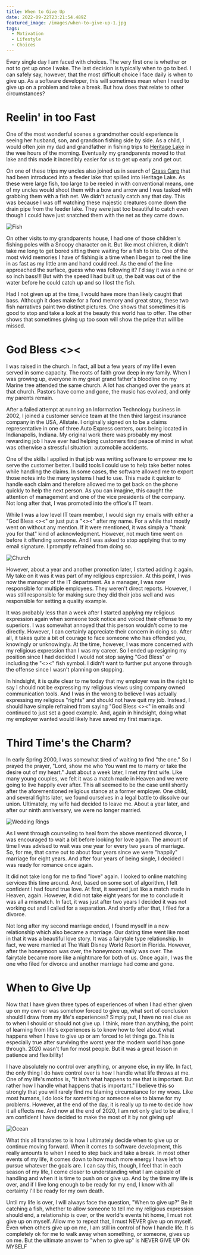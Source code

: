 ```yaml
---
title: When to Give Up
date: 2022-09-22T23:21:54.489Z
featured_image: /images/when-to-give-up-1.jpg
tags:
  - Motivation
  - Lifestyle
  - Choices
---
```

Every single day I am faced with choices. The very first one is whether or not to get up once I wake. The last decision is typically when to go to bed. I can safely say, however, that the most difficult choice I face daily is when to give up. As a software developer, this will sometimes mean when I need to give up on a problem and take a break. But how does that relate to other circumstances?

<!--more-->

# Reelin' in too Fast

One of the most wonderful scenes a grandmother could experience is seeing her husband, son, and grandson fishing side by side. As a child, I would often join my dad and grandfather in fishing trips to [Heritage Lake](https://en.wikipedia.org/wiki/Heritage_Lake%2C_Indiana) in the wee hours of the morning. Eventually my grandparents moved to that lake and this made it incredibly easier for us to get up early and get out.

On one of these trips my uncles also joined us in search of [Grass Carp](https://en.wikipedia.org/wiki/Grass_carp) that had been introduced into a feeder lake that spilled into Heritage Lake. As these were large fish, too large to be reeled in with conventional means, one of my uncles would shoot them with a bow and arrow and I was tasked with grabbing them with a fish net. We didn't actually catch any that day. This was because I was off watching these majestic creatures come down the drain pipe from the feeder lake. They were just too beautiful to catch even though I could have just snatched them with the net as they came down.

![Fish](/images/when-to-give-up-1.jpg "Fish")

On other visits to my grandparents house, I had one of those children's fishing poles with a Snoopy character on it. But like most children, it didn't take me long to get bored sitting there waiting for a fish to bite. One of the most vivid memories I have of fishing is a time when I began to reel the line in as fast as my little arm and hand could reel. As the end of the line approached the surface, guess who was following it? I'd say it was a nine or so inch bass!!! But with the speed I had built up, the bait was out of the water before he could catch up and so I lost the fish.

Had I not given up at the time, I would have more than likely caught that bass. Although it does make for a fond memory and great story, these two fish narratives paint two distinct pictures. One shows that sometimes it is good to stop and take a look at the beauty this world has to offer. The other shows that sometimes giving up too soon will show the prize that will be missed.

# God Bless <><

I was raised in the church. In fact, all but a few years of my life I even served in some capacity. The roots of faith grow deep in my family. When I was growing up, everyone in my great grand father's bloodline on my Marine tree attended the same church. A lot has changed over the years at that church. Pastors have come and gone, the music has evolved, and only my parents remain.

After a failed attempt at running an Information Technology business in 2002, I joined a customer service team at the then third largest insurance company in the USA, Allstate. I originally signed on to be a claims representative in one of three Auto Express centers, ours being located in Indianapolis, Indiana. My original work there was probably my most rewarding job I have ever had helping customers find peace of mind in what was otherwise a stressful situation: automobile accidents.

One of the skills I applied in that job was writing software to empower me to serve the customer better. I build tools I could use to help take better notes while handling the claims. In some cases, the software allowed me to export those notes into the many systems I had to use. This made it quicker to handle each claim and therefore allowed me to get back on the phone quickly to help the next person. As you can imagine, this caught the attention of management and one of the vice presidents of the company. Not long after that, I was promoted into the office's IT team.

While I was a low level IT team member, I would sign my emails with either a "God Bless <><" or just put a "<><" after my name. For a while that mostly went on without any mention. If it were mentioned, it was simply a "thank you for that" kind of acknowledgment. However, not much time went on before it offending someone. And I was asked to stop applying that to my email signature. I promptly refrained from doing so.

![Church](/images/when-to-give-up-2.jpg "Church")

However, about a year and another promotion later, I started adding it again. My take on it was it was part of my religious expression. At this point, I was now the manager of the IT department. As a manager, I was now responsible for multiple employees. They weren't direct reports. However, I was still responsible for making sure they did their jobs well and was responsible for setting a quality example.

It was probably less than a week after I started applying my religious expression again when someone took notice and voiced their offense to my superiors. I was somewhat annoyed that this person wouldn't come to me directly. However, I can certainly appreciate their concern in doing so. After all, it takes quite a bit of courage to face someone who has offended you, knowingly or unknowingly. At the time, however, I was more concerned with my religious expression than I was my career. So I ended up resigning my position since I had decided I would not stop saying "God Bless" or including the "<><" fish symbol. I didn't want to further put anyone through the offense since I wasn't planning on stopping.

In hindsight, it is quite clear to me today that my employer was in the right to say I should not be expressing my religious views using company owned communication tools. And I was in the wrong to believe I was actually expressing my religious "rights" and should not have quit my job. Instead, I should have simple refrained from saying "God Bless <><" in emails and continued to just set a good example. And, again in hindsight, doing what my employer wanted would likely have saved my first marriage.

# Third Time's the Charm?

In early Spring 2000, I was somewhat tired of waiting to find "the one." So I prayed the prayer, "Lord, show me who You want me to marry or take the desire out of my heart." Just about a week later, I met my first wife. Like many young couples, we felt it was a match made in Heaven and we were going to live happily ever after. This all seemed to be the case until shortly after the aforementioned religious stance at a former employer. One child, and several fights later, we found ourselves in a legal battle to dissolve our union. Ultimately, my wife had decided to leave me. About a year later, and after our ninth anniversary, we were no longer married.

![Wedding Rings](/images/when-to-give-up-3.jpg "Wedding Rings")

As I went through counseling to heal from the above mentioned divorce, I was encouraged to wait a bit before looking for love again. The amount of time I was advised to wait was one year for every two years of marriage. So, for me, that came out to about four years since we were "happily" marriage for eight years. And after four years of being single, I decided I was ready for romance once again.

It did not take long for me to find "love" again. I looked to online matching services this time around. And, based on some sort of algorithm, I felt confident I had found true love. At first, it seemed just like a match made in Heaven, again. However, it did not take eight years for me to conclude it was all a mismatch. In fact, it was just after two years I decided it was not working out and I called for a separation. And shortly after that, I filed for a divorce.

Not long after my second marriage ended, I found myself in a new relationship which also became a marriage. Our dating time went like most in that it was a beautiful love story. It was a fairytale type relationship. In fact, we were married at The Walt Disney World Resort in Florida. However, after the honeymoon was over, the honeymoon really was over. The fairytale became more like a nightmare for both of us. Once again, I was the one who filed for divorce and another marriage had come and gone.

# When to Give Up

Now that I have given three types of experiences of when I had either given up on my own or was somehow forced to give up, what sort of conclusion should I draw from my life's experiences? Simply put, I have no real clue as to when I should or should not give up. I think, more than anything, the point of learning from life's experiences is to know how to feel about what happens when I have to give up or am forced to let things go. This is especially true after surviving the worst year the modern world has gone through. 2020 wasn't fun for most people. But it was a great lesson in patience and flexibility!

I have absolutely no control over anything, or anyone else, in my life. In fact, the only thing I do have control over is how I handle what life throws at me. One of my life's mottos is, "It isn't what happens to me that is important. But rather how I handle what happens that is important." I believe this so strongly that you will rarely find me blaming circumstance for my woes. Like most humans, I do look for something or someone else to blame for my problems. However, at the end of the day, it is really up to me to decide how it all effects me. And now at the end of 2020, I am not only glad to be alive, I am confident I have decided to make the most of it by not giving up!

![Ocean](/images/when-to-give-up-4.jpg "Ocean")

What this all translates to is how I ultimately decide when to give up or continue moving forward. When it comes to software development, this really amounts to when I need to step back and take a break. In most other events of my life, it comes down to how much more energy I have left to pursue whatever the goals are. I can say this, though, I feel that in each season of my life, I come closer to understanding what I am capable of handling and when it is time to push on or give up. And by the time my life is over, and if I live long enough to be ready for my end, I know with all certainty I'll be ready for my own death.

Until my life is over, I will always face the question, "When to give up?" Be it catching a fish, whether to allow someone to tell me my religious expression should end, a relationship is over, or the world's events hit home, I must not give up on myself. Allow me to repeat that, I must NEVER give up on myself. Even when others give up on me, I am still in control of how I handle life. It is completely ok for me to walk away when something, or someone, gives up on me. But the ultimate answer to "when to give up" is NEVER GIVE UP ON MYSELF